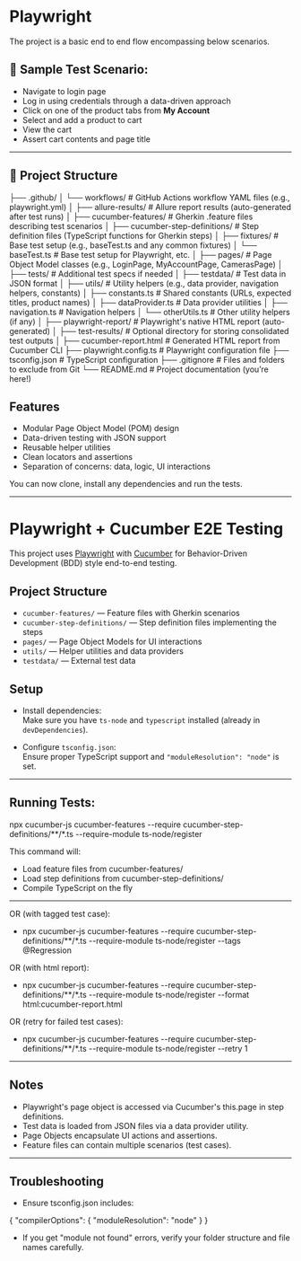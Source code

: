 # Playwright
The project is a basic end to end flow encompassing below scenarios.


## 🧾 Sample Test Scenario:

- Navigate to login page  
- Log in using credentials through a data-driven approach  
- Click on one of the product tabs from **My Account**  
- Select and add a product to cart  
- View the cart  
- Assert cart contents and page title  

---

## 📁 Project Structure

├── .github/
│   └── workflows/                # GitHub Actions workflow YAML files (e.g., playwright.yml)
│
├── allure-results/               # Allure report results (auto-generated after test runs)
│
├── cucumber-features/            # Gherkin .feature files describing test scenarios
│
├── cucumber-step-definitions/    # Step definition files (TypeScript functions for Gherkin steps)
│
├── fixtures/                     # Base test setup (e.g., baseTest.ts and any common fixtures)
│   └── baseTest.ts               # Base test setup for Playwright, etc.
│
├── pages/                        # Page Object Model classes (e.g., LoginPage, MyAccountPage, CamerasPage)
│
├── tests/                        # Additional test specs if needed
│
├── testdata/                     # Test data in JSON format
│
├── utils/                        # Utility helpers (e.g., data provider, navigation helpers, constants)
│   ├── constants.ts              # Shared constants (URLs, expected titles, product names)
│   ├── dataProvider.ts           # Data provider utilities
│   ├── navigation.ts             # Navigation helpers
│   └── otherUtils.ts             # Other utility helpers (if any)
│
├── playwright-report/            # Playwright's native HTML report (auto-generated)
│
├── test-results/                 # Optional directory for storing consolidated test outputs
│
├── cucumber-report.html          # Generated HTML report from Cucumber CLI
├── playwright.config.ts          # Playwright configuration file
├── tsconfig.json                 # TypeScript configuration
├── .gitignore                    # Files and folders to exclude from Git
└── README.md                     # Project documentation (you’re here!)



## Features

- Modular Page Object Model (POM) design
- Data-driven testing with JSON support
- Reusable helper utilities
- Clean locators and assertions
- Separation of concerns: data, logic, UI interactions


You can now clone, install any dependencies and run the tests.

---

# Playwright + Cucumber E2E Testing

This project uses [Playwright](https://playwright.dev/) with [Cucumber](https://cucumber.io/) for Behavior-Driven Development (BDD) style end-to-end testing.

## Project Structure

- `cucumber-features/` — Feature files with Gherkin scenarios
- `cucumber-step-definitions/` — Step definition files implementing the steps
- `pages/` — Page Object Models for UI interactions 
- `utils/` — Helper utilities and data providers
- `testdata/` — External test data

## Setup

- Install dependencies:  
  Make sure you have `ts-node` and `typescript` installed (already in `devDependencies`).  
   
- Configure `tsconfig.json`:  
  Ensure proper TypeScript support and `"moduleResolution": "node"` is set.

---

## Running Tests:
npx cucumber-js cucumber-features --require cucumber-step-definitions/**/*.ts --require-module ts-node/register 

This command will:

- Load feature files from cucumber-features/
- Load step definitions from cucumber-step-definitions/
- Compile TypeScript on the fly

---

OR  (with tagged test case):

- npx cucumber-js cucumber-features --require cucumber-step-definitions/**/*.ts --require-module ts-node/register --tags @Regression

OR (with html report):

- npx cucumber-js cucumber-features --require cucumber-step-definitions/**/*.ts --require-module ts-node/register --format html:cucumber-report.html

OR (retry for failed test cases):

- npx cucumber-js cucumber-features --require cucumber-step-definitions/**/*.ts --require-module ts-node/register --retry 1

---

## Notes

- Playwright's page object is accessed via Cucumber's this.page in step definitions.
- Test data is loaded from JSON files via a data provider utility.
- Page Objects encapsulate UI actions and assertions.
- Feature files can contain multiple scenarios (test cases).

---

## Troubleshooting

- Ensure tsconfig.json includes:

{
  "compilerOptions": {
    "moduleResolution": "node"
  }
}

- If you get "module not found" errors, verify your folder structure and file names carefully.


